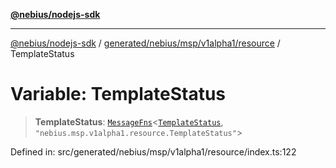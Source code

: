[**@nebius/nodejs-sdk**](../../../../../../README.md)

---

[@nebius/nodejs-sdk](../../../../../../README.md) / [generated/nebius/msp/v1alpha1/resource](../README.md) / TemplateStatus

# Variable: TemplateStatus

> **TemplateStatus**: [`MessageFns`](../../../../../../runtime/protos/core/interfaces/MessageFns.md)\<[`TemplateStatus`](../interfaces/TemplateStatus.md), `"nebius.msp.v1alpha1.resource.TemplateStatus"`\>

Defined in: src/generated/nebius/msp/v1alpha1/resource/index.ts:122
